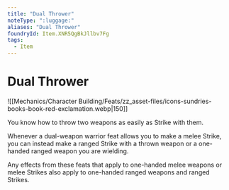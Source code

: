 ```yaml
---
title: "Dual Thrower"
noteType: ":luggage:"
aliases: "Dual Thrower"
foundryId: Item.XNR5QgBkJllbv7Fg
tags:
  - Item
---
```


# Dual Thrower
![[Mechanics/Character Building/Feats/zz_asset-files/icons-sundries-books-book-red-exclamation.webp|150]]

You know how to throw two weapons as easily as Strike with them.

Whenever a dual-weapon warrior feat allows you to make a melee Strike, you can instead make a ranged Strike with a thrown weapon or a one-handed ranged weapon you are wielding.

Any effects from these feats that apply to one-handed melee weapons or melee Strikes also apply to one-handed ranged weapons and ranged Strikes.
